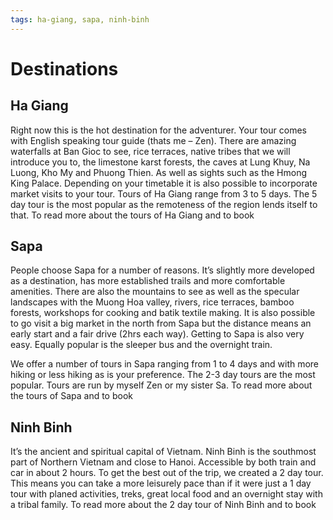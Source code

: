 ```yaml
---
tags: ha-giang, sapa, ninh-binh
---
```



# Destinations

## Ha Giang

Right now this is the hot destination for the adventurer. Your tour comes with English speaking tour guide (thats me – Zen). There are amazing waterfalls at Ban Gioc to see, rice terraces, native tribes that we will introduce you to, the limestone karst forests, the caves at Lung Khuy, Na Luong, Kho My and Phuong Thien. As well as sights such as the Hmong King Palace. Depending on your timetable it is also possible to incorporate market visits to your tour. Tours of Ha Giang range from 3 to 5 days. The 5 day tour is the most popular as the remoteness of the region lends itself to that. To read more about the tours of Ha Giang and to book <click here>

## Sapa

People choose Sapa for a number of reasons. It’s slightly more developed as a destination, has more established trails and more comfortable amenities. There are also the mountains to see as well as the specular landscapes with the Muong Hoa valley, rivers, rice terraces, bamboo forests, workshops for cooking and batik textile making. It is also possible to go visit a big market in the north from Sapa but the distance means an early start and a fair drive (2hrs each way). Getting to Sapa is also very easy. Equally popular is the sleeper bus and the overnight train.

We offer a number of tours in Sapa ranging from 1 to 4 days and with more hiking or less hiking as is your preference. The 2-3 day tours are the most popular. Tours are run by myself Zen or my sister Sa. To read more about the tours of Sapa and to book <click here>

## Ninh Binh

It’s the ancient and spiritual capital of Vietnam. Ninh Binh is the southmost part of Northern Vietnam and close to Hanoi. Accessible by both train and car in about 2 hours. To get the best out of the trip, we created a 2 day tour. This means you can take a more leisurely pace than if it were just a 1 day tour with planed activities, treks, great local food and an overnight stay with a tribal family. To read more about the 2 day tour of Ninh Binh and to book <click here>
